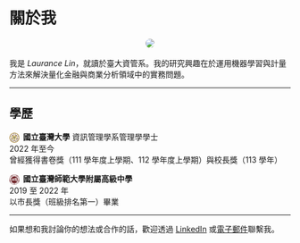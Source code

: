 # 關於我


<div style="text-align: center;">
  <img src="/images/avatar.png" style="width: 150px; border-radius: 50%;">
</div>

我是 *Laurance Lin*，就讀於臺大資管系。我的研究興趣在於運用機器學習與計量方法來解決量化金融與商業分析領域中的實務問題。

---
<h2 style="font-variant: small-caps;"> 學歷 </h2>

<img src="NTU.zh-tw.png" alt="NTU Logo" style="height:1.25em; vertical-align:middle; margin-right:0.5em;">**國立臺灣大學** 資訊管理學系管理學學士<br>
2022 年至今<br>
曾經獲得書卷獎（111 學年度上學期、112 學年度上學期）與校長獎（113 學年）

<img src="HSNU.zh-tw.png" alt="HSNU Logo" style="height:1.25em; vertical-align:middle; margin-right:0.5em; border-radius: 50%;">**國立臺灣師範大學附屬高級中學**<br>
2019 至 2022 年<br>
以市長獎（班級排名第一）畢業

---

如果想和我討論你的想法或合作的話，歡迎透過 [LinkedIn](https://linkedin.com/in/LauranceLin) 或[電子郵件](mailto:b11705050@ntu.edu.tw)聯繫我。
